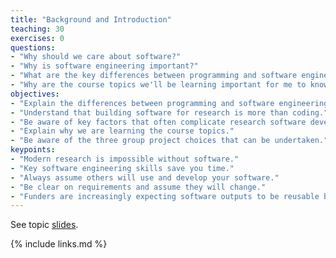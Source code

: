 ```yaml
---
title: "Background and Introduction"
teaching: 30
exercises: 0
questions:
- "Why should we care about software?"
- "Why is software engineering important?"
- "What are the key differences between programming and software engineering?"
- "Why are the course topics we'll be learning important for me to know?"
objectives:
- "Explain the differences between programming and software engineering."
- "Understand that building software for research is more than coding."
- "Be aware of key factors that often complicate research software development."
- "Explain why we are learning the course topics."
- "Be aware of the three group project choices that can be undertaken."
keypoints:
- "Modern research is impossible without software."
- "Key software engineering skills save you time."
- "Always assume others will use and develop your software."
- "Be clear on requirements and assume they will change."
- "Funders are increasingly expecting software outputs to be reusable by others."
---
```


See topic [slides](../slides/01-introduction.pdf).

{% include links.md %}

